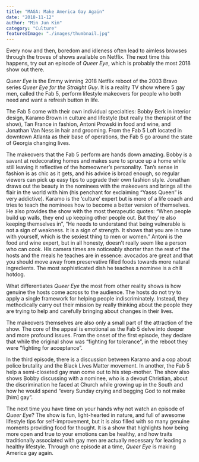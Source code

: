 ```yaml
---
title: "MAGA: Make America Gay Again"
date: "2018-11-12"
author: "Min Jun Kim"
category: "Culture"
featuredImage: "./images/thumbnail.jpg"
---
```


Every now and then, boredom and idleness often lead to aimless browses through the troves of shows available on Netflix. The next time this happens, try out an episode of _Queer Eye_, which is probably the most 2018 show out there.

_Queer Eye_ is the Emmy winning 2018 Netflix reboot of the 2003 Bravo series _Queer Eye for the Straight Guy_. It is a reality TV show where 5 gay men, called the Fab 5, perform lifestyle makeovers for people who both need and want a refresh button in life.

The Fab 5 come with their own individual specialties: Bobby Berk in interior design, Karamo Brown in culture and lifestyle (but really the therapist of the show), Tan France in fashion, Antoni Prowski in food and wine, and Jonathan Van Ness in hair and grooming. From the Fab 5 Loft located in downtown Atlanta as their base of operations, the Fab 5 go around the state of Georgia changing lives.

The makeovers that the Fab 5 perform are hands down amazing. Bobby is a savant at redecorating homes and makes sure to spruce up a home while still leaving it reflective of the homeowner’s personality. Tan’s sense in fashion is as chic as it gets, and his advice is broad enough, so regular viewers can pick up easy tips to upgrade their own fashion style. Jonathan draws out the beauty in the nominees with the makeovers and brings all the flair in the world with him (his penchant for exclaiming “Yasss Queen” is very addictive). Karamo is the ‘culture’ expert but is more of a life coach and tries to teach the nominees how to become a better version of themselves. He also provides the show with the most therapeutic quotes: “When people build up walls, they end up keeping other people out. But they're also keeping themselves in”, “He needs to understand that being vulnerable is not a sign of weakness. It is a sign of strength. It shows that you are in tune with yourself, which is the sexiest thing to men or women.” Antoni is the food and wine expert, but in all honesty, doesn’t really seem like a person who can cook. His camera times are noticeably shorter than the rest of the hosts and the meals he teaches are in essence: avocados are great and that you should move away from preservative filled foods towards more natural ingredients. The most sophisticated dish he teaches a nominee is a chili hotdog.

What differentiates _Queer Eye_ the most from other reality shows is how genuine the hosts come across to the audience. The hosts do not try to apply a single framework for helping people indiscriminately. Instead, they methodically carry out their mission by really thinking about the people they are trying to help and carefully bringing about changes in their lives.

The makeovers themselves are also only a small part of the attraction of the show. The core of the appeal is emotional as the Fab 5 delve into deeper and more profound issues. From the onset of the first episode, they declare that while the original show was “fighting for tolerance”, in the reboot they were “fighting for acceptance”.

In the third episode, there is a discussion between Karamo and a cop about police brutality and the Black Lives Matter movement. In another, the Fab 5 help a semi-closeted gay man come out to his step-mother. The show also shows Bobby discussing with a nominee, who is a devout Christian, about the discrimination he faced at Church while growing up in the South and how he would spend “every Sunday crying and begging God to not make \[him\] gay”.

The next time you have time on your hands why not watch an episode of _Queer Eye_? The show is fun, light-hearted in nature, and full of awesome lifestyle tips for self-improvement, but it is also filled with so many genuine moments providing food for thought. It is a show that highlights how being more open and true to your emotions can be healthy, and how traits traditionally associated with gay men are actually necessary for leading a healthy lifestyle. Through one episode at a time, _Queer Eye_ is making America gay again.
